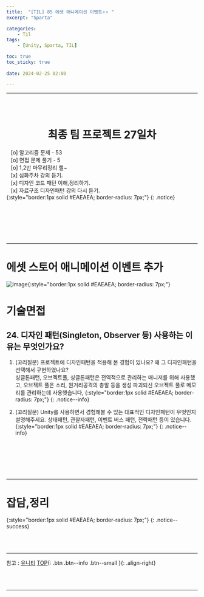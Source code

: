 ```yaml
---
title:  "[TIL] 85 에셋 애니메이션 이벤트⭐⭐ "
excerpt: "Sparta"

categories:
    - Til
tags:
    - [Unity, Sparta, TIL]

toc: true
toc_sticky: true
 
date: 2024-02-25 02:00

---
```

- - -


<BR><BR>

<center><H1>  최종 팀 프로젝트 27일차  </H1></center>

&nbsp;&nbsp; [o] 알고리즘 문제  - 53  
&nbsp;&nbsp; [o] 면접 문제 풀기 - 5     
&nbsp;&nbsp; [o] 1,2반 마무리정리  챌~   
&nbsp;&nbsp; [x] 심화주차 강의 듣기.   
&nbsp;&nbsp; [x] 디자인 코드 패턴 이해,정리하기.   
&nbsp;&nbsp; [x] 자료구조 디자인패턴 강의 다시 듣기.   
{:style="border:1px solid #EAEAEA; border-radius: 7px;"}
{: .notice}  

<br><br><br><br><br>
- - - 

# 에셋 스토어 애니메이션 이벤트 추가
![image](https://github.com/levell1/levell1.github.io/assets/96651722/02005596-578e-4343-bd29-513af21ae08e){:style="border:1px solid #EAEAEA; border-radius: 7px;"}  

# 기술면접
## 24. 디자인 패턴(Singleton, Observer 등) 사용하는 이유는 무엇인가요?

1. (꼬리질문) 프로젝트에 디자인패턴을 적용해 본 경험이 있나요? 왜 그 디자인패턴을 선택해서 구현하였나요?  
싱글톤패턴, 오브젝트풀,
싱글톤패턴은 전역적으로 관리하는 매니저를 위해 사용했고, 오브젝트 풀은 소리, 원거리공격의 총알 등을 생성 파괴되신 오브젝트 풀로 메모리를 관리하는데 사용햇습니다,
{:style="border:1px solid #EAEAEA; border-radius: 7px;"}
{: .notice--info} 

2. (꼬리질문) Unity를 사용하면서 경험해볼 수 있는 대표적인 디자인패턴이 무엇인지 설명해주세요.
상태패턴, 관찰자패턴, 이벤트 버스 패턴, 전략패턴 등이 있습니다.
{:style="border:1px solid #EAEAEA; border-radius: 7px;"}
{: .notice--info} 

<br><br><br><br><br>
- - - 


# 잡담,정리

{:style="border:1px solid #EAEAEA; border-radius: 7px;"}
{: .notice--success}  

<br><br>
- - -

참고 : [유니티](https://docs.unity3d.com/kr/)
[TOP](#){: .btn .btn--info .btn--small }{: .align-right}


<br><br>
- - -
